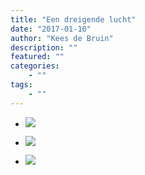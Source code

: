 ```yaml
---
title: "Een dreigende lucht"
date: "2017-01-10"
author: "Kees de Bruin"
description: ""
featured: ""
categories:
    - ""
tags:
    - ""
---
```


- ![](https://www.halfje-bruin.nl/app/uploads/2017/02/20170110-diversen-0001.jpg)
    
- ![](https://www.halfje-bruin.nl/app/uploads/2017/02/20170110-diversen-0002.jpg)
    
- ![](https://www.halfje-bruin.nl/app/uploads/2017/02/20170110-diversen-0003.jpg)
